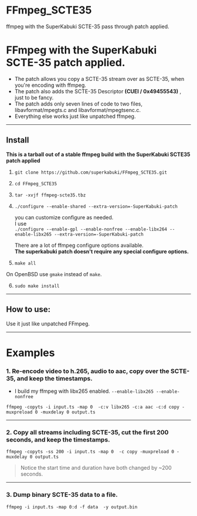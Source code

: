 # FFmpeg_SCTE35
ffmpeg with the SuperKabuki SCTE-35 pass through patch applied.
# FFmpeg with the SuperKabuki SCTE-35 patch applied.


* The patch  allows you copy a SCTE-35 stream over as SCTE-35, when you're encoding with ffmpeg.
* The patch also adds the SCTE-35 Descriptor __(CUEI / 0x49455543)__ , just to be fancy.
* The patch adds only seven lines of code to two files, libavformat/mpegts.c and libavformat/mpegtsenc.c.
* Everything else works just like unpatched ffmpeg.




---


## Install  


__This is a tarball out of a stable ffmpeg build with the SuperKabuki SCTE35 patch applied__


1.    `git clone https://github.com/superkabuki/FFmpeg_SCTE35.git`

2.    `cd FFmpeg_SCTE35`
3.     tar -xvjf ffmpeg-scte35.tbz


4.    `./configure --enable-shared --extra-version=-SuperKabuki-patch` 
 
      you can customize configure as needed. <br>
      I use <br>`./configure --enable-gpl --enable-nonfree --enable-libx264 --enable-libx265 --extra-version=-SuperKabuki-patch`

      There are a lot of ffmpeg configure options available. <br>
      __The superkabuki patch doesn't require any special configure options.__
        

5.    `make all` 

  On OpenBSD use `gmake` instead of `make`.

6.    `sudo make install` 



 
---

## How to use:

Use it just like unpatched FFmpeg.

---

# Examples

### 1.  Re-encode video to h.265, audio to aac, copy over the SCTE-35, and keep the timestamps.

* I build my ffmpeg with libx265 enabled. `--enable-libx265 --enable-nonfree`
```smalltalk
ffmpeg -copyts -i input.ts -map 0  -c:v libx265 -c:a aac -c:d copy -muxpreload 0 -muxdelay 0 output.ts
```

---


### 2. Copy all streams including SCTE-35, cut the first 200 seconds, and keep the timestamps.


```smalltalk
ffmpeg -copyts -ss 200 -i input.ts -map 0  -c copy -muxpreload 0 -muxdelay 0 output.ts
```

> Notice the start time and duration have both changed by ~200 seconds.

---

### 3. Dump binary SCTE-35 data to a file.
```smalltalk
ffmpeg -i input.ts -map 0:d -f data  -y output.bin
```
